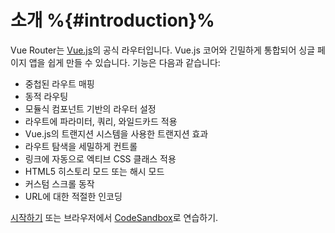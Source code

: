 # 소개 %{#introduction}%

<VueSchoolLink
href="https://vueschool.io/lessons/introduction-to-pinia"
title="Get started with Pinia"
/>

Vue Router는 [Vue.js](https://vuejs.org)의 공식 라우터입니다. Vue.js 코어와 긴밀하게 통합되어 싱글 페이지 앱을 쉽게 만들 수 있습니다. 기능은 다음과 같습니다:

- 중첩된 라우트 매핑
- 동적 라우팅
- 모듈식 컴포넌트 기반의 라우터 설정
- 라우트에 파라미터, 쿼리, 와일드카드 적용
- Vue.js의 트랜지션 시스템을 사용한 트랜지션 효과
- 라우트 탐색을 세밀하게 컨트롤
- 링크에 자동으로 엑티브 CSS 클래스 적용
- HTML5 히스토리 모드 또는 해시 모드
- 커스텀 스크롤 동작
- URL에 대한 적절한 인코딩

[시작하기](/guide/) 또는 브라우저에서 [CodeSandbox](https://codesandbox.io/s/vue-router-4-reproduction-hb9lh)로 연습하기.

<HomeSponsors />

<script setup>
import HomeSponsors from './.vitepress/theme/components/HomeSponsors.vue'
</script>